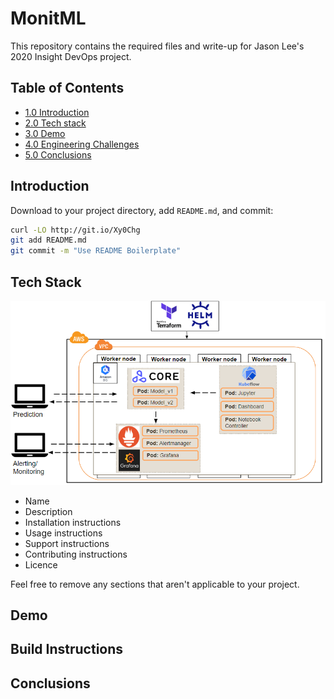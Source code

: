 # MonitML

This repository contains the required files and write-up for Jason Lee's 2020 Insight DevOps project.

## Table of Contents
  - [1.0 Introduction](README.md#introduction)
  - [2.0 Tech stack](README.md#tech-stack)
  - [3.0 Demo](README.md#demo)
  - [4.0 Engineering Challenges](README.md#build-instructions)
  - [5.0 Conclusions](README.md#conclusions)

## Introduction

Download to your project directory, add `README.md`, and commit:

```sh
curl -LO http://git.io/Xy0Chg
git add README.md
git commit -m "Use README Boilerplate"
```

## Tech Stack

![Fig 1: Data engineering application pipeline](/Images/techstack.png)

- Name
- Description
- Installation instructions
- Usage instructions
- Support instructions
- Contributing instructions
- Licence

Feel free to remove any sections that aren't applicable to your project.

## Demo

## Build Instructions



## Conclusions
